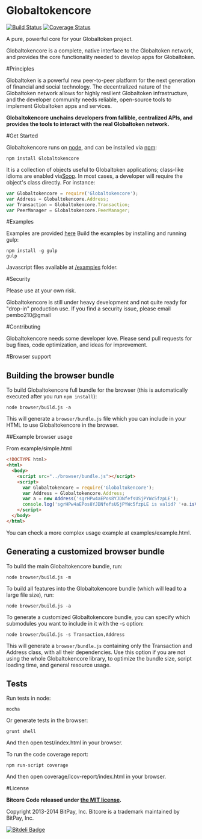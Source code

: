 Globaltokencore
=======

[![Build Status](https://travis-ci.org/bitpay/bitcore.svg?branch=master)](https://travis-ci.org/bitpay/bitcore)
[![Coverage Status](https://img.shields.io/coveralls/bitpay/bitcore.svg)](https://coveralls.io/r/bitpay/bitcore)

A pure, powerful core for your Globaltoken project.

Globaltokencore is a complete, native interface to the Globaltoken network, and provides the core functionality needed to develop
apps for Globaltoken.

#Principles

Globaltoken is a powerful new peer-to-peer platform for the next generation of financial and social technology.
The decentralized nature of the Globaltoken network allows for highly resilient Globaltoken infrastructure, and the developer
community needs reliable, open-source tools to implement Globaltoken apps and services.

**Globaltokencore unchains developers from fallible, centralized APIs, and provides the tools to interact with the real Globaltoken network.**

#Get Started

Globaltokencore runs on [node](http://nodejs.org/), and can be installed via [npm](https://npmjs.org/):

```
npm install Globaltokencore
```

It is a collection of objects useful to Globaltoken applications; class-like idioms are enabled via[Soop](https://github.com/bitpay/soop).
In most cases, a developer will require the object's class directly. For instance:

```javascript
var Globaltokencore = require('Globaltokencore');
var Address = Globaltokencore.Address;
var Transaction = Globaltokencore.Transaction;
var PeerManager = Globaltokencore.PeerManager;
```

#Examples

Examples are provided [here](examples.md)
Build the examples by installing and running gulp:

```
npm install -g gulp
gulp
```

Javascript files available at [/examples](/examples) folder.


#Security

Please use at your own risk.

Globaltokencore is still under heavy development and not quite ready for "drop-in" production use. If you find a security issue,
please email pembo210@gmail

#Contributing

Globaltokencore needs some developer love. Please send pull requests for bug fixes, code optimization, and ideas for improvement.

#Browser support

## Building the browser bundle

To build Globaltokencore full bundle for the browser (this is automatically executed after you run `npm install`):

```
node browser/build.js -a
```

This will generate a `browser/bundle.js` file which you can include in your HTML to use Globaltokencore in the browser.

##Example browser usage

From example/simple.html

```html
<!DOCTYPE html>
<html>
  <body>
    <script src="../browser/bundle.js"></script>
    <script>
      var Globaltokencore = require('Globaltokencore');
      var Address = Globaltokencore.Address;
      var a = new Address('sgrHPw4aEPos8YJDNfefsUSjPYWc5fzpLE');
      console.log('sgrHPw4aEPos8YJDNfefsUSjPYWc5fzpLE is valid? '+a.isValid());
    </script>
  </body>
</html>
```

You can check a more complex usage example at examples/example.html.

## Generating a customized browser bundle

To build the main Globaltokencore bundle, run:

```
node browser/build.js -m
```

To build all features into the Globaltokencore bundle (which will lead to a large file size), run:

```
node browser/build.js -a
```

To generate a customized Globaltokencore bundle, you can specify which submodules you want to include in it with the -s option:

```
node browser/build.js -s Transaction,Address
```

This will generate a `browser/bundle.js` containing only the Transaction and Address class, with all their dependencies.
Use this option if you are not using the whole Globaltokencore library, to optimize the bundle size, script loading time, and general resource usage.

## Tests

Run tests in node:

```
mocha
```

Or generate tests in the browser:

```
grunt shell
```

And then open test/index.html in your browser.

To run the code coverage report:

```
npm run-script coverage
```

And then open coverage/lcov-report/index.html in your browser.

#License

**Bitcore Code released under [the MIT license](https://github.com/bitpay/bitcore/blob/master/LICENSE).**

Copyright 2013-2014 BitPay, Inc. Bitcore is a trademark maintained by BitPay, Inc.

[![Bitdeli Badge](https://d2weczhvl823v0.cloudfront.net/bitpay/bitcore/trend.png)](https://bitdeli.com/free "Bitdeli Badge")
